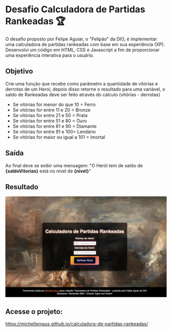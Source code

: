 # Desafio Calculadora de Partidas Rankeadas 🏆

O desafio proposto por Felipe Aguiar, o "Felipão" da DIO, é implementar uma calculadora de partidas rankeadas com base em sua experiência (XP). Desenvolvi um código em HTML, CSS e Javascript a fim de proporcionar uma experiência interativa para o usuário.

## Objetivo

Crie uma função que recebe como parâmetro a quantidade de vitórias e derrotas de um Heroi,
depois disso retorne o resultado para uma variável, o saldo de Rankeadas deve ser feito através do calculo (vitórias - derrotas)

- Se vitórias for menor do que 10 = Ferro
- Se vitórias for entre 11 e 20 = Bronze
- Se vitórias for entre 21 e 50 = Prata
- Se vitórias for entre 51 e 80 = Ouro
- Se vitórias for entre 81 e 90 = Diamante
- Se vitórias for entre 91 e 100= Lendário
- Se vitórias for maior ou igual a 101 = Imortal

## Saída

Ao final deve se exibir uma mensagem:
"O Herói tem de saldo de **{saldoVitorias}** está no nível de **{nivel}**"

## Resultado

![Captura de tela da ferramenta](https://github.com/MichelleMaus/calculadora-de-partidas-rankeadas/blob/main/gif/2024-05-14%2018-53-29.gif?raw=true)

## Acesse o projeto:
https://michellemaus.github.io/calculadora-de-partidas-rankeadas/
